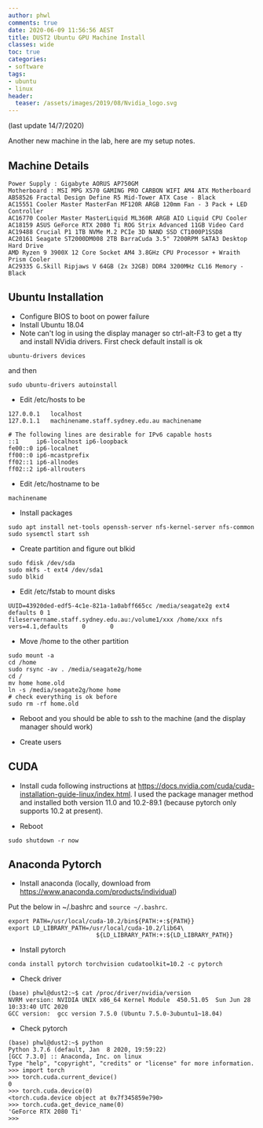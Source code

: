 ```yaml
---
author: phwl
comments: true
date: 2020-06-09 11:56:56 AEST
title: DUST2 Ubuntu GPU Machine Install
classes: wide
toc: true
categories:
- software
tags:
- ubuntu
- linux
header:
  teaser: /assets/images/2019/08/Nvidia_logo.svg
---
```


(last update 14/7/2020)  

Another new machine in the lab, here are my setup notes.

## Machine Details

```
Power Supply : Gigabyte AORUS AP750GM
Motherboard : MSI MPG X570 GAMING PRO CARBON WIFI AM4 ATX Motherboard          
AB58526 Fractal Design Define R5 Mid-Tower ATX Case - Black 
AC15551 Cooler Master MasterFan MF120R ARGB 120mm Fan - 3 Pack + LED Controller 
AC16770 Cooler Master MasterLiquid ML360R ARGB AIO Liquid CPU Cooler 
AC18159 ASUS GeForce RTX 2080 Ti ROG Strix Advanced 11GB Video Card 
AC19488 Crucial P1 1TB NVMe M.2 PCIe 3D NAND SSD CT1000P1SSD8 
AC20161 Seagate ST2000DM008 2TB BarraCuda 3.5" 7200RPM SATA3 Desktop Hard Drive 
AMD Ryzen 9 3900X 12 Core Socket AM4 3.8GHz CPU Processor + Wraith Prism Cooler
AC29335 G.Skill Ripjaws V 64GB (2x 32GB) DDR4 3200MHz CL16 Memory - Black 
```

## Ubuntu Installation

* Configure BIOS to boot on power failure
* Install Ubuntu 18.04
* Note can't log in using the display manager so ctrl-alt-F3 to get a tty and install NVidia drivers.  First check default install is ok 

```
ubuntu-drivers devices
```

and then

```
sudo ubuntu-drivers autoinstall
```

* Edit /etc/hosts to be 

```
127.0.0.1	localhost
127.0.1.1	machinename.staff.sydney.edu.au machinename

# The following lines are desirable for IPv6 capable hosts
::1     ip6-localhost ip6-loopback
fe00::0 ip6-localnet
ff00::0 ip6-mcastprefix
ff02::1 ip6-allnodes
ff02::2 ip6-allrouters
```

* Edit /etc/hostname to be

```
machinename
```

 * Install packages

```
sudo apt install net-tools openssh-server nfs-kernel-server nfs-common
sudo sysemctl start ssh
```

 * Create partition and figure out blkid

```
sudo fdisk /dev/sda
sudo mkfs -t ext4 /dev/sda1
sudo blkid
```

 * Edit /etc/fstab to mount disks

```
UUID=43920ded-edf5-4c1e-821a-1a0abff665cc /media/seagate2g ext4 defaults 0 1
fileservername.staff.sydney.edu.au:/volume1/xxx /home/xxx nfs   vers=4.1,defaults    0       0
```

 * Move /home to the other partition

```
sudo mount -a
cd /home
sudo rsync -av . /media/seagate2g/home
cd /
mv home home.old
ln -s /media/seagate2g/home home
# check everything is ok before
sudo rm -rf home.old
```

 * Reboot and you should be able to ssh to the machine (and the display manager should work)

 * Create users

## CUDA 
 * Install cuda following instructions at <https://docs.nvidia.com/cuda/cuda-installation-guide-linux/index.html>. I used the package manager method and installed both version 11.0 and 10.2-89.1 (because pytorch only supports 10.2 at present). 

 * Reboot

```
sudo shutdown -r now
```

## Anaconda Pytorch
 * Install anaconda (locally, download from <https://www.anaconda.com/products/individual>)

Put the below in ~/.bashrc and ```source ~/.bashrc```.

```
export PATH=/usr/local/cuda-10.2/bin${PATH:+:${PATH}}
export LD_LIBRARY_PATH=/usr/local/cuda-10.2/lib64\
                         ${LD_LIBRARY_PATH:+:${LD_LIBRARY_PATH}}
```

 * Install pytorch 

```
conda install pytorch torchvision cudatoolkit=10.2 -c pytorch
```

 * Check driver

```
(base) phwl@dust2:~$ cat /proc/driver/nvidia/version
NVRM version: NVIDIA UNIX x86_64 Kernel Module  450.51.05  Sun Jun 28 10:33:40 UTC 2020
GCC version:  gcc version 7.5.0 (Ubuntu 7.5.0-3ubuntu1~18.04) 
```

 * Check pytorch

```
(base) phwl@dust2:~$ python
Python 3.7.6 (default, Jan  8 2020, 19:59:22) 
[GCC 7.3.0] :: Anaconda, Inc. on linux
Type "help", "copyright", "credits" or "license" for more information.
>>> import torch
>>> torch.cuda.current_device()
0
>>> torch.cuda.device(0)
<torch.cuda.device object at 0x7f345859e790>
>>> torch.cuda.get_device_name(0)
'GeForce RTX 2080 Ti'
>>> 

```

